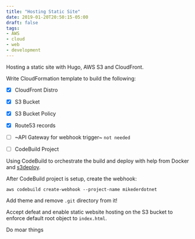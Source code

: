 ```yaml
---
title: "Hosting Static Site"
date: 2019-01-20T20:50:15-05:00
draft: false
tags:
- AWS
- cloud
- web
- development
---
```


Hosting a static site with Hugo, AWS S3 and CloudFront.

Write CloudFormation template to build the following:

- [x] CloudFront Distro
- [x] S3 Bucket
- [x] S3 Bucket Policy
- [x] Route53 records
- [ ] ~API Gateway for webhook trigger~ `not needed`
- [ ]  CodeBuild Project



Using CodeBuild to orchestrate the build and deploy with help from Docker and
[s3deploy](https://github.com/bep/s3deploy).

After CodeBuild project is setup, create the webhook:

```
aws codebuild create-webhook --project-name mikederdotnet
```

Add theme and remove `.git` directory from it!

Accept defeat and enable static website hosting on the S3 bucket to enforce
default root object to `index.html`.

Do moar things
